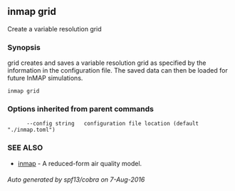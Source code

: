 ## inmap grid

Create a variable resolution grid

### Synopsis


grid creates and saves a variable resolution grid as specified by the
	information in the configuration file. The saved data can then be loaded
	for future InMAP simulations.

```
inmap grid
```

### Options inherited from parent commands

```
      --config string   configuration file location (default "./inmap.toml")
```

### SEE ALSO
* [inmap](inmap.md)	 - A reduced-form air quality model.

###### Auto generated by spf13/cobra on 7-Aug-2016
